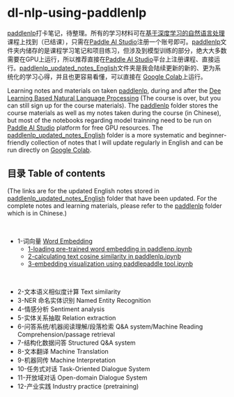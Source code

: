 # dl-nlp-using-paddlenlp

[paddlenlp](https://github.com/PaddlePaddle/PaddleNLP)打卡笔记，待整理。所有的学习材料可在[基于深度学习的自然语言处理](https://aistudio.baidu.com/aistudio/course/introduce/24177)课程上找到（已结课），只需在[Paddle AI Studio](https://aistudio.baidu.com/aistudio/index)注册一个账号即可。[paddlenlp](https://github.com/jaaack-wang/dl-nlp-using-paddlenlp/tree/main/paddlenlp)文件夹内储存的是课程学习笔记和项目练习，但涉及到模型训练的部分，绝大大多数需要在GPU上运行，所以推荐直接在[Paddle AI Studio](https://aistudio.baidu.com/aistudio/index)平台上注册课程、直接运行。[paddlenlp_updated_notes_English](https://github.com/jaaack-wang/dl-nlp-using-paddlenlp/tree/main/paddlenlp_updated_notes_English/WordEmbedding)文件夹是我会陆续更新的新的、更为系统化的学习心得，并且也更容易看懂，可以直接在 [Google Colab](https://colab.research.google.com/notebooks/intro.ipynb?utm_source=scs-index)上运行。

Learning notes and materials on taken [paddlenlp](https://github.com/PaddlePaddle/PaddleNLP), during and after the [Dee Learning Based Natural Language Processing](https://aistudio.baidu.com/aistudio/course/introduce/24177) (The course is over, but you can still sign up for the course materials). The [paddlenlp](https://github.com/jaaack-wang/dl-nlp-using-paddlenlp/tree/main/paddlenlp) folder stores the course materials as well as my notes taken during the course (in Chinese), but most of the notebooks regarding model trainning need to be run on [Paddle AI Studio](https://aistudio.baidu.com/aistudio/index) platform for free GPU resources. The [paddlenlp_updated_notes_English](https://github.com/jaaack-wang/dl-nlp-using-paddlenlp/tree/main/paddlenlp_updated_notes_English/WordEmbedding) folder is a more systematic and beginner-friendly collection of notes that I will update regularly in English and can be run directly on [Google Colab](https://colab.research.google.com/notebooks/intro.ipynb?utm_source=scs-index). 


## 目录 Table of contents
(The links are for the updated English notes stored in [paddlenlp_updated_notes_English](https://github.com/jaaack-wang/dl-nlp-using-paddlenlp/tree/main/paddlenlp_updated_notes_English/WordEmbedding) folder that have been updated. For the complete notes and learning materials, please refer to the [paddlenlp](https://github.com/jaaack-wang/dl-nlp-using-paddlenlp/tree/main/paddlenlp) folder which is in Chinese.)

<br>

- 1-词向量 [Word Embedding](https://github.com/jaaack-wang/dl-nlp-using-paddlenlp/tree/main/paddlenlp_updated_notes_English/WordEmbedding)
  - [1-loading pre-trained word embedding in paddlenp.ipynb](https://github.com/jaaack-wang/dl-nlp-using-paddlenlp/blob/main/paddlenlp_updated_notes_English/WordEmbedding/1-loading%20pre-trained%20word%20embedding%20in%20paddlenp.ipynb)
  - [2-calculating text cosine similarity in paddlenlp.ipynb](https://github.com/jaaack-wang/dl-nlp-using-paddlenlp/blob/main/paddlenlp_updated_notes_English/WordEmbedding/2-calculating%20text%20cosine%20similarity%20in%20paddlenlp.ipynb)
  - [3-embedding visualization using paddlepaddle tool.ipynb](https://github.com/jaaack-wang/dl-nlp-using-paddlenlp/blob/main/paddlenlp_updated_notes_English/WordEmbedding/3-embedding%20visualization%20using%20paddlepaddle%20tool.ipynb)

<br>

- 2-文本语义相似度计算 Text similarity 
- 3-NER 命名实体识别 Named Entity Recognition
- 4-情感分析 Sentiment analysis
- 5-实体关系抽取 Relation extraction
- 6-问答系统/机器阅读理解/段落检索 Q&A system/Machine Reading Comprehension/passage retrieval 
- 7-结构化数据问答 Structured Q&A system
- 8-文本翻译 Machine Translation
- 9-机器同传 Machine Interpretation 
- 10-任务式对话 Task-Oriented Dialogue System
- 11-开放域对话 Open-domain Dialogue System
- 12-产业实践 Industry practice (pretraining)
